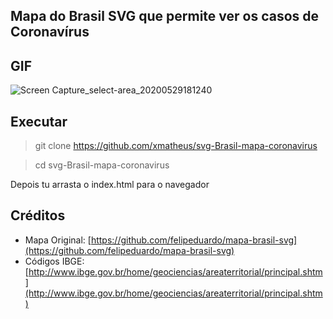 ## Mapa do Brasil SVG que permite ver os casos de Coronavírus



## GIF

![Screen Capture_select-area_20200529181240](https://user-images.githubusercontent.com/34286800/83309726-0ceba880-a1d8-11ea-96a2-4a950c89645f.gif)

## Executar

> git clone https://github.com/xmatheus/svg-Brasil-mapa-coronavirus

> cd svg-Brasil-mapa-coronavirus

Depois tu arrasta o index.html para o navegador

## Créditos

* Mapa Original: [https://github.com/felipeduardo/mapa-brasil-svg](https://github.com/felipeduardo/mapa-brasil-svg)
* Códigos IBGE: [http://www.ibge.gov.br/home/geociencias/areaterritorial/principal.shtm](http://www.ibge.gov.br/home/geociencias/areaterritorial/principal.shtm)
